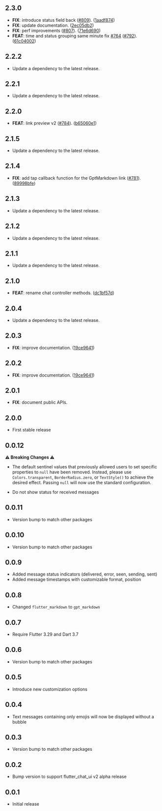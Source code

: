 ## 2.3.0

 - **FIX**: introduce status field back ([#809](https://github.com/flyerhq/flutter_chat_ui/issues/809)). ([1aadf874](https://github.com/flyerhq/flutter_chat_ui/commit/1aadf8747d81672422a0e40363b0c2aeaa9e3efd))
 - **FIX**: update documentation. ([2ec05db2](https://github.com/flyerhq/flutter_chat_ui/commit/2ec05db24f3fb469658a3fd3a27a7c3c739826e9))
 - **FIX**: perf improvements ([#807](https://github.com/flyerhq/flutter_chat_ui/issues/807)). ([71e6d690](https://github.com/flyerhq/flutter_chat_ui/commit/71e6d69027d520c351b00c5e85e30cd97dabd321))
 - **FEAT**: time and status grouping same minute fix [#764](https://github.com/flyerhq/flutter_chat_ui/issues/764) ([#792](https://github.com/flyerhq/flutter_chat_ui/issues/792)). ([61c04002](https://github.com/flyerhq/flutter_chat_ui/commit/61c04002153897113f47c239e059511b1e3468ec))

## 2.2.2

 - Update a dependency to the latest release.

## 2.2.1

 - Update a dependency to the latest release.

## 2.2.0

 - **FEAT**: link preview v2 ([#784](https://github.com/flyerhq/flutter_chat_ui/issues/784)). ([b65060e1](https://github.com/flyerhq/flutter_chat_ui/commit/b65060e11036402934489976c702dab28c7feb80))

## 2.1.5

 - Update a dependency to the latest release.

## 2.1.4

 - **FIX**: add tap callback function for the GptMarkdown link ([#781](https://github.com/flyerhq/flutter_chat_ui/issues/781)). ([89998bfe](https://github.com/flyerhq/flutter_chat_ui/commit/89998bfe081c9d46b6beb8f286176aac66033afa))

## 2.1.3

 - Update a dependency to the latest release.

## 2.1.2

 - Update a dependency to the latest release.

## 2.1.1

 - Update a dependency to the latest release.

## 2.1.0

 - **FEAT**: rename chat controller methods. ([dc1bf57d](https://github.com/flyerhq/flutter_chat_ui/commit/dc1bf57d9b5f9655805589fdda5581759b9cc1a9))

## 2.0.4

 - Update a dependency to the latest release.

## 2.0.3

 - **FIX**: improve documentation. ([19ce9641](https://github.com/flyerhq/flutter_chat_ui/commit/19ce9641d341cd297cd83219e989914e7bc78af0))

## 2.0.2

 - **FIX**: improve documentation. ([19ce9641](https://github.com/flyerhq/flutter_chat_ui/commit/19ce9641d341cd297cd83219e989914e7bc78af0))

## 2.0.1

 - **FIX**: document public APIs.

## 2.0.0

- First stable release

## 0.0.12

**⚠️ Breaking Changes ⚠️**

- The default sentinel values that previously allowed users to set specific properties to `null` have been removed. Instead, please use `Colors.transparent`, `BorderRadius.zero`, or `TextStyle()` to achieve the desired effect. Passing `null` will now use the standard configuration.

- Do not show status for received messages

## 0.0.11

- Version bump to match other packages

## 0.0.10

- Version bump to match other packages

## 0.0.9

- Added message status indicators (delivered, error, seen, sending, sent)
- Added message timestamps with customizable format, position

## 0.0.8

- Changed `flutter_markdown` to `gpt_markdown`

## 0.0.7

- Require Flutter 3.29 and Dart 3.7

## 0.0.6

- Version bump to match other packages

## 0.0.5

- Introduce new customization options

## 0.0.4

- Text messages containing only emojis will now be displayed without a bubble

## 0.0.3

- Version bump to match other packages

## 0.0.2

- Bump version to support flutter_chat_ui v2 alpha release

## 0.0.1

- Initial release
